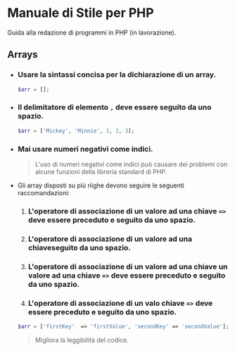 # Manuale di Stile per PHP
Guida alla redazione di programmi in PHP (in lavorazione).


## Arrays

* ### Usare la sintassi concisa per la dichiarazione di un array.
  ```php
  $arr = [];

  ```

* ### Il delimitatore di elemento `,` deve essere seguito da uno spazio.
  ```php
  $arr = ['Mickey', 'Minnie', 1, 2, 3];

  ```

* ### Mai usare numeri negativi come indici.
  > L'uso di numeri negativi come indici può causare dei problemi con alcune funzioni della libreria standard di PHP.


* Gli array disposti su più riighe devono seguire le seguenti raccomandazioni:
  1. ### L'operatore di associazione di un valore ad una chiave `=>` deve essere preceduto e seguito da uno spazio.
  2. ### L'operatore di associazione di un valore ad una chiaveseguito da uno spazio.
  3. ### L'operatore di associazione di un valore ad una chiave un valore ad una chiave `=>` deve essere preceduto e seguito da uno spazio.
  4. ### L'operatore di associazione di un valo chiave `=>` deve essere preceduto e seguito da uno spazio.

  ```php
  $arr = ['firstKey'  => 'firstValue', 'secondKey' => 'secondValue'];

  ```
  > Migliora la leggibilità del codice.
